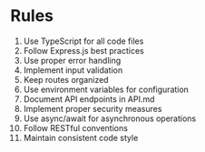 # Rules

1. Use TypeScript for all code files
2. Follow Express.js best practices
3. Use proper error handling
4. Implement input validation
5. Keep routes organized
6. Use environment variables for configuration
7. Document API endpoints in API.md
8. Implement proper security measures
9. Use async/await for asynchronous operations
10. Follow RESTful conventions
11. Maintain consistent code style
